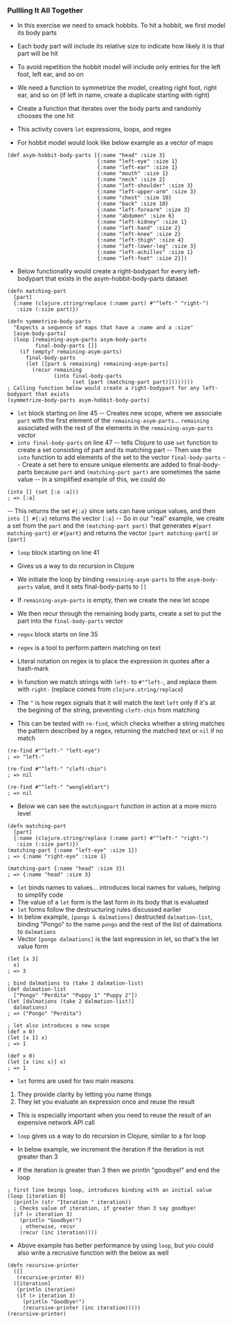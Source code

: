 ### Pullling It All Together
- In this exercise we need to smack hobbits.  To hit a hobbit, we first model its body parts
- Each body part will include its relative size to indicate how likely it is that part will be hit
- To avoid repetition the hobbit model will include only entries for the left foot, left ear, and so on
- We need a function to symmetrize the model, creating right foot, right ear, and so on (if left in name, create a duplicate starting with right)
- Create a function that iterates over the body parts and randomly chooses the one hit
- This activity covers `let` expressions, loops, and regex

- For hobbit model would look like below example as a vector of maps
```
(def asym-hobbit-body-parts [{:name "head" :size 3}
                             {:name "left-eye" :size 1}
                             {:name "left-ear" :size 1}
                             {:name "mouth" :size 1}
                             {:name "neck" :size 2}
                             {:name "left-shoulder" :size 3}
                             {:name "left-upper-arm" :size 3}
                             {:name "chest" :size 10}
                             {:name "back" :size 10}
                             {:name "left-forearm" :size 3}
                             {:name "abdomen" :size 6}
                             {:name "left-kidney" :size 1}
                             {:name "left-hand" :size 2}
                             {:name "left-knee" :size 2}
                             {:name "left-thigh" :size 4}
                             {:name "left-lower-leg" :size 3}
                             {:name "left-achilles" :size 1}
                             {:name "left-foot" :size 2}])
```

- Below functionality would create a right-bodypart for every left-bodypart that exists in the asym-hobbit-body-parts dataset
```
(defn matching-part
  [part]
  {:name (clojure.string/replace (:name part) #"^left-" "right-")
   :size (:size part)})

(defn symmetrize-body-parts
  "Expects a sequence of maps that have a :name and a :size"
  [asym-body-parts]
  (loop [remaining-asym-parts asym-body-parts
         final-body-parts []]
    (if (empty? remaining-asym-parts)
      final-body-parts
      (let [[part & remaining] remaining-asym-parts]
        (recur remaining
               (into final-body-parts
                     (set [part (matching-part part)])))))))
; Calling function below would create a right-bodypart for any left-bodypart that exists
(symmetrize-body-parts asym-hobbit-body-parts)
```
- `let` block starting on line 45
-- Creates new scope, where we associate `part` with the first element of the `remaining-asym-parts`... `remaining` associated with the rest of the elements in the `remaining-asym-parts` vector
- `into final-body-parts` on line 47
-- tells Clojure to use `set` function to create a set consisting of part and its matching part
-- Then use the `into` function to add elements of the set to the vector `final-body-parts`
-- Create a set here to ensure unique elements are added to final-body-parts because `part` and `(matching-part part)` are sometimes the same value
-- In a simplified example of this, we could do
```
(into [] (set [:a :a]))
; => [:a]
```
-- This returns the set `#{:a}` since sets can have unique values, and then `into [] #{:a}` returns the vector `[:a]`
-- So in our "real" example, we create a set from the `part` and the `(matching-part part)` that generates `#{part matching-part}` or `#{part}` and returns the vector `[part matching-part]` or `[part]`

- `loop` block starting on line 41
- Gives us a way to do recursion in Clojure
- We initiate the loop by binding `remaining-asym-parts` to the `asym-body-parts` value, and it sets final-body-parts to `[]`
- If `remaining-asym-parts` is empty, then we create the new let scope
- We then recur through the remaining body parts, create a set to put the part into the `final-body-parts` vector

- `regex` block starts on line 35
- `regex` is a tool to perform pattern matching on text
- Literal notation on regex is to place the expression in quotes after a hash-mark
- In function we match strings with `left-` to `#"^left-`, and replace them with `right-` (replace comes from `clojure.string/replace`)
- The `^` is how regex signals that it will match the text `left` only if it's at the begining of the string, preventing `cleft-chin` from matching
- This can be tested with `re-find`, which checks whether a string matches the pattern described by a regex, returning the matched text or `nil` if no match
```
(re-find #"^left-" "left-eye")
; => "left-"

(re-find #"^left-" "cleft-chin")
; => nil

(re-find #"^left-" "wongleblart")
; => nil
```
- Below we can see the `matchingpart` function in action at a more micro level
```
(defn matching-part
  [part]
  {:name (clojure.string/replace (:name part) #"^left-" "right-")
   :size (:size part)})
(matching-part {:name "left-eye" :size 1})
; => {:name "right-eye" :size 1}

(matching-part {:name "head" :size 3})
; => {:name "head" :size 3}
```

- `let` binds names to values... introduces local names for values, helping to simplify code
- The value of a `let` form is the last form in its body that is evaluated
- `let` forms follow the destructuring rules discussed earlier
- In below example, `[pongo & dalmations]` destructed `dalmation-list`, binding "Pongo" to the name `pongo` and the rest of the list of dalmations to `dalmations`
- Vector `[pongo dalmations]` is the last expression in let, so that's the let value form
```
(let [x 3]
  x)
; => 3

; bind dalmations to (take 2 dalmation-list)
(def dalmation-list
  ["Pongo" "Perdita" "Puppy 1" "Puppy 2"])
(let [dalmations (take 2 dalmation-list)]
  dalmations)
; => ("Pongo" "Perdita")

; let also introduces a new scope
(def x 0)
(let [x 1] x)
; => 1

(def x 0)
(let [x (inc x)] x)
; => 1
```
- `let` forms are used for two main reasons
1. They provide clarity by letting you name things
2. They let you evaluate an expression once and reuse the result
- This is especially important when you need to reuse the result of an expensive network API call

- `loop` gives us a way to do recursion in Clojure, similar to a for loop
- In below example, we increment the iteration if the iteration is not greater than 3
- If the iteration is greater than 3 then we println "goodbye!" and end the loop
```
; first line beings loop, introduces binding with an initial value
(loop [iteration 0]
  (println (str "Iteration " iteration))
  ; Checks value of iteration, if greater than 3 say goodbye!
  (if (> iteration 3)
    (println "Goodbye!")
    ; otherwise, recur
    (recur (inc iteration))))
```
- Above example has better performance by using `loop`, but you could also write a recrusive function with the below as well
```
(defn recursive-printer
  ([]
   (recursive-printer 0))
  ([iteration]
   (println iteration)
   (if (> iteration 3)
     (println "Goodbye!")
     (recursive-printer (inc iteration)))))
(recursive-printer)
```